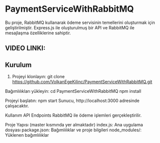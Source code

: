 # PaymentServiceWithRabbitMQ

Bu proje, RabbitMQ kullanarak ödeme servisinin temellerini oluşturmak için geliştirilmiştir. Express.js ile oluşturulmuş bir API ve RabbitMQ ile mesajlaşma özelliklerine sahiptir.

## VIDEO LINKI: 

## Kurulum

1. Projeyi klonlayın:
   git clone https://github.com/VolkanEgeKilinc/PaymentServiceWithRabbitMQ.git

Bağımlılıkları yükleyin:
cd PaymentServiceWithRabbitMQ
npm install

Projeyi başlatın:
npm start
Sunucu, http://localhost:3000 adresinde çalışacaktır.

Kullanım
API Endpoints
RabbitMQ ile ödeme işlemleri gerçekleştirilir.

Proje Yapısı (master kısmında yer almaktadır)
index.js: Ana uygulama dosyası
package.json: Bağımlılıklar ve proje bilgileri
node_modules/: Yüklenen bağımlılıklar
